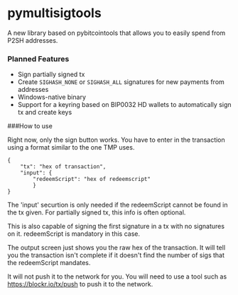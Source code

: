 pymultisigtools
===============

A new library based on pybitcointools that allows you to easily spend
from P2SH addresses. 

### Planned Features

* Sign partially signed tx
* Create `SIGHASH_NONE` or `SIGHASH_ALL` signatures for new payments from addresses
* Windows-native binary
* Support for a keyring based on BIP0032 HD wallets to automatically sign tx and create keys

###How to use

Right now, only the sign button works. You have to enter in the transaction
using a format similar to the one TMP uses. 

	{
		"tx": "hex of transaction",
		"input": {
			"redeemScript": "hex of redeemscript"
			}
	}

The 'input' securtion is only needed if the redeemScript cannot be 
found in the tx given. For partially signed tx, this info is often optional.

This is also capable of signing the first signature in a tx with no 
signatures on it. redeemScript is mandatory in this case.

The output screen just shows you the raw hex of the transaction. It will 
tell you the transaction isn't complete if it doesn't find the number of 
sigs that the redeemScript mandates. 

It will not push it to the network for you. You will need to use a tool
such as https://blockr.io/tx/push to push it to the network.
